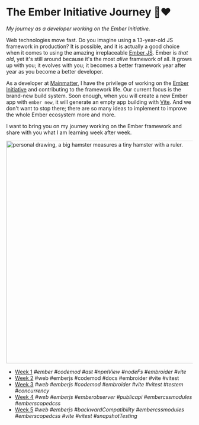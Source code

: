 # The Ember Initiative Journey 🐹❤️

_My journey as a developer working on the Ember Initiative._

Web technologies move fast. Do you imagine using a 13-year-old JS framework in production? It is possible, and it is actually a good choice when it comes to using the amazing irreplaceable [Ember JS](https://emberjs.com/). Ember is _that old_, yet it's still around because it's the most _alive_ framework of all. It grows up with you; it evolves with you; it becomes a better framework year after year as you become a better developer.

As a developer at [Mainmatter](https://mainmatter.com/), I have the privilege of working on the [Ember Initiative](https://mainmatter.com/ember-initiative/) and contributing to the framework life. Our current focus is the brand-new build system. Soon enough, when you will create a new Ember app with `ember new`, it will generate an empty app building with [Vite](https://vite.dev/). And we don't want to stop there; there are so many ideas to implement to improve the whole Ember ecosystem more and more.

I want to bring you on my journey working on the Ember framework and share with you what I am learning week after week.

<img src="https://github.com/user-attachments/assets/c35a1d84-bf56-4e94-942b-14a6d5d39a8b" alt="personal drawing, a big hamster measures a tiny hamster with a ruler." width=600 />

- [Week 1](https://github.com/BlueCutOfficial/BlueCutOfficial/blob/main/articles/ember-initiative-journey/week-1.md)
  _#ember #codemod #ast #npmView #nodeFs #embroider #vite_
- [Week 2](https://github.com/BlueCutOfficial/BlueCutOfficial/blob/main/articles/ember-initiative-journey/week-2.md)
  #web #emberjs #codemod #docs #embroider #vite #vitest
- [Week 3](https://github.com/BlueCutOfficial/BlueCutOfficial/blob/main/articles/ember-initiative-journey/week-3.md)
  _#web #emberjs #codemod #embroider #vite #vitest #testem #concurrency_
- [Week 4](https://github.com/BlueCutOfficial/BlueCutOfficial/blob/main/articles/ember-initiative-journey/week-4.md)
  _#web #emberjs #emberobserver #publicapi #embercssmodules #emberscopedcss_
- [Week 5](https://github.com/BlueCutOfficial/BlueCutOfficial/blob/main/articles/ember-initiative-journey/week-5.md)
  _#web #emberjs #backwardCompatibility #embercssmodules #emberscopedcss #vite #vitest #snapshotTesting_
